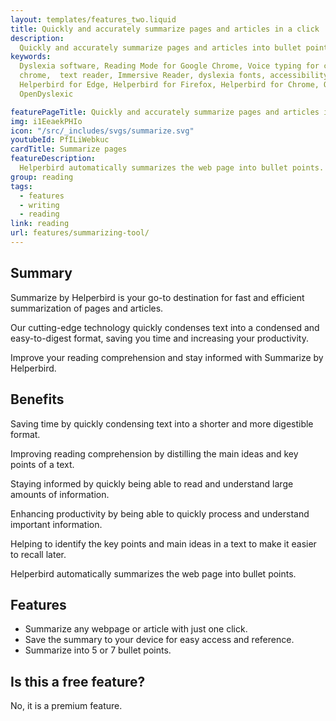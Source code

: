 ```yaml
---
layout: templates/features_two.liquid
title: Quickly and accurately summarize pages and articles in a click
description:
  Quickly and accurately summarize pages and articles into bullet points with Helperbird browser extension. Summarize by Helperbird is the fastest and most efficient way to summarize webpages, making it perfect for research, personal use, or business.
keywords:
  Dyslexia software, Reading Mode for Google Chrome, Voice typing for chrome, Text to speech for
  chrome,  text reader, Immersive Reader, dyslexia fonts, accessibility software, dyslexia software,
  Helperbird for Edge, Helperbird for Firefox, Helperbird for Chrome, Opendyslexic for Chrome,
  OpenDyslexic

featurePageTitle: Quickly and accurately summarize pages and articles in a click
img: i1EeaekPHIo
icon: "/src/_includes/svgs/summarize.svg"
youtubeId: PfILiWebkuc
cardTitle: Summarize pages
featureDescription:
  Helperbird automatically summarizes the web page into bullet points.
group: reading
tags: 
  - features
  - writing
  - reading
link: reading
url: features/summarizing-tool/
---
```


## Summary
Summarize by Helperbird  is your go-to destination for fast and efficient summarization of pages and articles. 

Our cutting-edge technology quickly condenses text into a condensed and easy-to-digest format, saving you time and increasing your productivity. 

Improve your reading comprehension and stay informed with Summarize by Helperbird.

## Benefits


Saving time by quickly condensing text into a shorter and more digestible format.

Improving reading comprehension by distilling the main ideas and key points of a text.

Staying informed by quickly being able to read and understand large amounts of information.

Enhancing productivity by being able to quickly process and understand important information.

Helping to identify the key points and main ideas in a text to make it easier to recall later.

Helperbird automatically summarizes the web page into bullet points.


## Features
- Summarize any webpage or article with just one click.
- Save the summary to your device for easy access and reference.
- Summarize into 5 or 7 bullet points.


## Is this a free feature?
No, it is a premium feature.























